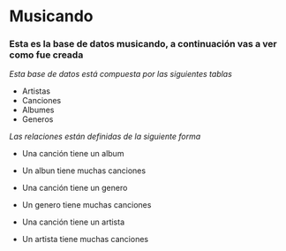 # Musicando

### Esta es la base de datos musicando, a continuación vas a ver como fue creada
_Esta base de datos está compuesta por las siguientes tablas_
- Artistas
- Canciones
- Albumes
- Generos

_Las relaciones están definidas de la siguiente forma_
- Una canción tiene un album
- Un albun tiene muchas canciones

- Una canción tiene un genero
- Un genero tiene muchas canciones

- Una canción tiene un artista
- Un artista tiene muchas canciones

